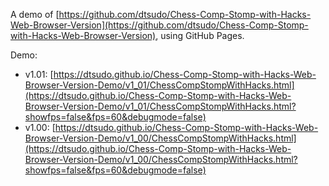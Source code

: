 A demo of [https://github.com/dtsudo/Chess-Comp-Stomp-with-Hacks-Web-Browser-Version](https://github.com/dtsudo/Chess-Comp-Stomp-with-Hacks-Web-Browser-Version), using GitHub Pages.

Demo:

* v1.01: [https://dtsudo.github.io/Chess-Comp-Stomp-with-Hacks-Web-Browser-Version-Demo/v1_01/ChessCompStompWithHacks.html](https://dtsudo.github.io/Chess-Comp-Stomp-with-Hacks-Web-Browser-Version-Demo/v1_01/ChessCompStompWithHacks.html?showfps=false&fps=60&debugmode=false)
* v1.00: [https://dtsudo.github.io/Chess-Comp-Stomp-with-Hacks-Web-Browser-Version-Demo/v1_00/ChessCompStompWithHacks.html](https://dtsudo.github.io/Chess-Comp-Stomp-with-Hacks-Web-Browser-Version-Demo/v1_00/ChessCompStompWithHacks.html?showfps=false&fps=60&debugmode=false)
